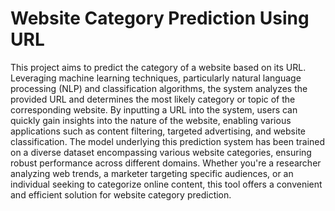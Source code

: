 <h1>Website Category Prediction Using URL </h1>
This project aims to predict the category of a website based on its URL. Leveraging machine learning techniques, particularly natural language processing (NLP) and classification algorithms, the system analyzes the provided URL and determines the most likely category or topic of the corresponding website. By inputting a URL into the system, users can quickly gain insights into the nature of the website, enabling various applications such as content filtering, targeted advertising, and website classification. The model underlying this prediction system has been trained on a diverse dataset encompassing various website categories, ensuring robust performance across different domains. Whether you're a researcher analyzing web trends, a marketer targeting specific audiences, or an individual seeking to categorize online content, this tool offers a convenient and efficient solution for website category prediction.
